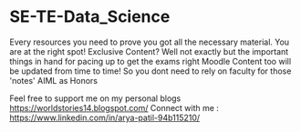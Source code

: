 # SE-TE-Data_Science
 Every resources you need to prove you got all the necessary material. You are at the right spot! Exclusive Content? Well not exactly but the important things in hand for pacing up to get the exams right Moodle Content too will be updated from time to time! So you dont need to rely on faculty for those 'notes'
AIML as Honors

Feel free to support me on my personal blogs https://worldstories14.blogspot.com/ 
Connect with me : https://www.linkedin.com/in/arya-patil-94b115210/ 
